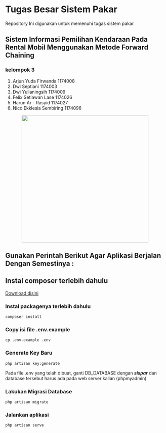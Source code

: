 # Tugas Besar Sistem Pakar
Repository Ini digunakan untuk memenuhi tugas sistem pakar

## Sistem Informasi Pemilihan Kendaraan Pada Rental Mobil Menggunakan Metode Forward Chaining
### kelompok 3  
1. Arjun Yuda Firwanda     1174008
2. Dwi Septiani            1174003
3. Dwi Yulianingsih        1174009
4. Felix Setiawan Lase     1174026
5. Harun Ar - Rasyid       1174027
6. Nico Ekklesia Sembiring 1174096

<p align="center"><img src="https://res.cloudinary.com/dtfbvvkyp/image/upload/v1566331377/laravel-logolockup-cmyk-red.svg" width="400"></p>

## Gunakan Perintah Berikut Agar Aplikasi Berjalan Dengan Semestinya : 
## Instal composer terlebih dahulu
[Download disini](https://getcomposer.org/download/)

### Instal packagenya terlebih dahulu
```
composer install
```

### Copy isi file .env.example
```
cp .env.example .env
```

### Generate Key Baru
```
php artisan key:generate
```

Pada file .env yang telah dibuat, ganti DB_DATABASE dengan ***sispar***
dan database tersebut harus ada pada web server kalian (phpmyadmin)

### Lakukan Migrasi Database
```
php artisan migrate
```

### Jalankan aplikasi
```
php artisan serve
```
